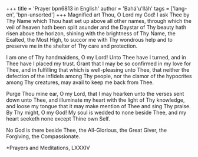 +++
title = 'Prayer bpn6813 in English'
author = 'Bahá'u'lláh'
tags = ['lang-en', 'bpn-unsorted']
+++
Magnified art Thou, O Lord my God! I ask Thee by Thy Name which Thou hast set up above all other names, through which the veil of heaven hath been split asunder and the Daystar of Thy beauty hath risen above the horizon, shining with the brightness of Thy Name, the Exalted, the Most High, to succor me with Thy wondrous help and to preserve me in the shelter of Thy care and protection.

I am one of Thy handmaidens, O my Lord! Unto Thee have I turned, and in Thee have I placed my trust. Grant that I may be so confirmed in my love for Thee, and in fulfilling that which is well-pleasing unto Thee, that neither the defection of the infidels among Thy people, nor the clamor of the hypocrites among Thy creatures, may avail to keep me back from Thee.

Purge Thou mine ear, O my Lord, that I may hearken unto the verses sent down unto Thee, and illuminate my heart with the light of Thy knowledge, and loose my tongue that it may make mention of Thee and sing Thy praise. By Thy might, O my God! My soul is wedded to none beside Thee, and my heart seeketh none except Thine own Self.

No God is there beside Thee, the All-Glorious, the Great Giver, the Forgiving, the Compassionate.


*Prayers and Meditations, LXXXIV

